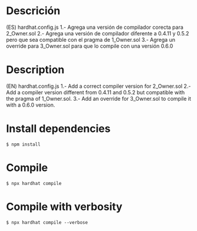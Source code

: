 # Descrición
(ES) hardhat.config.js
1.- Agrega una versión de compilador corecta para 2_Owner.sol
2.- Agrega una versión de compilador diferente a 0.4.11 y 0.5.2 pero que sea compatible con el pragma de 1_Owner.sol
3.- Agrega un override para 3_Owner.sol para que lo compile con una versión 0.6.0 
# Description
(EN) hardhat.config.js
1.- Add a correct compiler version for 2_Owner.sol
2.- Add a compiler version different from 0.4.11 and 0.5.2 but compatible with the pragma of 1_Owner.sol.
3.- Add an override for 3_Owner.sol to compile it with a 0.6.0 version.

# Install dependencies

`$ npm install`

# Compile

`$ npx hardhat compile`

# Compile with verbosity 

`$ npx hardhat compile --verbose`
